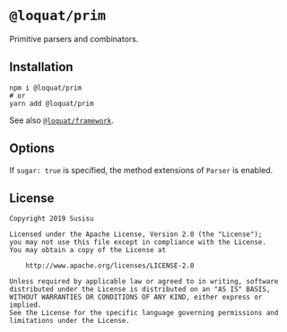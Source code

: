 # `@loquat/prim`
Primitive parsers and combinators.

## Installation
``` shell
npm i @loquat/prim
# or
yarn add @loquat/prim
```

See also [`@loquat/framework`](https://github.com/susisu/loquat/tree/master/packages/framework).

## Options
If `sugar: true` is specified, the method extensions of `Parser` is enabled.

## License
```
Copyright 2019 Susisu

Licensed under the Apache License, Version 2.0 (the "License");
you may not use this file except in compliance with the License.
You may obtain a copy of the License at

    http://www.apache.org/licenses/LICENSE-2.0

Unless required by applicable law or agreed to in writing, software
distributed under the License is distributed on an "AS IS" BASIS,
WITHOUT WARRANTIES OR CONDITIONS OF ANY KIND, either express or implied.
See the License for the specific language governing permissions and
limitations under the License.
```
